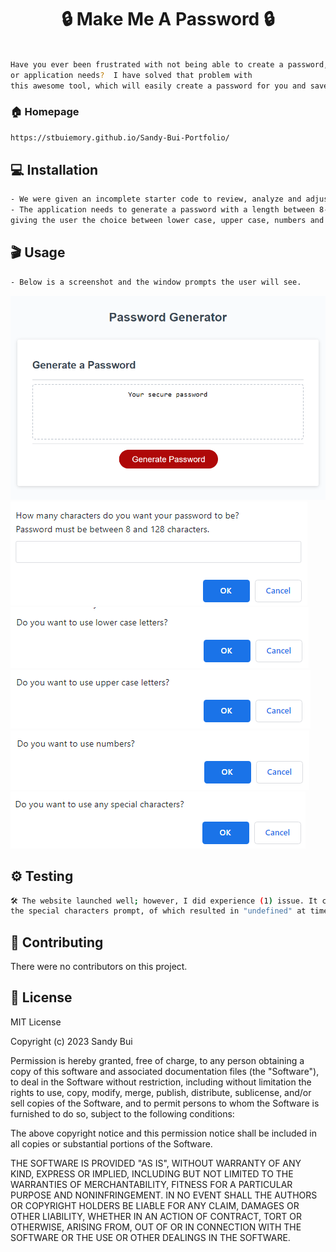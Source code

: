 <h1 align="center">🔒 Make Me A Password 🔒</h1>

```sh

Have you ever been frustrated with not being able to create a password, especially given all the different requirements each website
or application needs?  I have solved that problem with 
this awesome tool, which will easily create a password for you and save you time and headaches.

```

### 🏠 Homepage
```sh
https://stbuiemory.github.io/Sandy-Bui-Portfolio/
```

## 💻 Installation

```sh
- We were given an incomplete starter code to review, analyze and adjust to meet certain criteria.
- The application needs to generate a password with a length between 8-128 characters whilst 
giving the user the choice between lower case, upper case, numbers and special characters.
```
## 🎬 Usage
```sh
- Below is a screenshot and the window prompts the user will see.
```
![Screenshot of the final product](./assets/Screenshot_password%20generator.png)
![Screenshot of the window prompt 1](./assets/Screenshot_pwlength.png)
![Screenshot of the window prompt 2](./assets/Screenshot_lowercase.png)
![Screenshot of the window prompt 3](./assets/Screenshot_uppercase.png)
![Screenshot of the window prompt 4](./assets/Screenshot_numbers.png)
![Screenshot of the window prompt 5](./assets/Screenshot_special.png)

## ⚙️ Testing

```sh
🛠️ The website launched well; however, I did experience (1) issue. It concerns 
the special characters prompt, of which resulted in "undefined" at times.
```

## 🤝 Contributing

There were no contributors on this project.

## 📝 License

MIT License

Copyright (c) 2023 Sandy Bui

Permission is hereby granted, free of charge, to any person obtaining a copy of this software and associated documentation files (the "Software"), to deal in the Software without restriction, including without limitation the rights to use, copy, modify, merge, publish, distribute, sublicense, and/or sell copies of the Software, and to permit persons to whom the Software is furnished to do so, subject to the following conditions:

The above copyright notice and this permission notice shall be included in all copies or substantial portions of the Software.

THE SOFTWARE IS PROVIDED "AS IS", WITHOUT WARRANTY OF ANY KIND, EXPRESS OR IMPLIED, INCLUDING BUT NOT LIMITED TO THE WARRANTIES OF MERCHANTABILITY, FITNESS FOR A PARTICULAR PURPOSE AND NONINFRINGEMENT. IN NO EVENT SHALL THE AUTHORS OR COPYRIGHT HOLDERS BE LIABLE FOR ANY CLAIM, DAMAGES OR OTHER LIABILITY, WHETHER IN AN ACTION OF CONTRACT, TORT OR OTHERWISE, ARISING FROM, OUT OF OR IN CONNECTION WITH THE SOFTWARE OR THE USE OR OTHER DEALINGS IN THE SOFTWARE.

